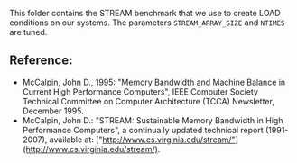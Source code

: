 This folder contains the STREAM benchmark that we use to create LOAD conditions on our systems. The parameters `STREAM_ARRAY_SIZE` and `NTIMES` are tuned. <br>
## Reference:
- McCalpin, John D., 1995: "Memory Bandwidth and Machine Balance in Current High Performance Computers", IEEE Computer Society Technical Committee on Computer Architecture (TCCA) Newsletter, December 1995.
- McCalpin, John D.: "STREAM: Sustainable Memory Bandwidth in High Performance Computers", a continually updated technical report (1991-2007), available at: ["http://www.cs.virginia.edu/stream/"](http://www.cs.virginia.edu/stream/).

